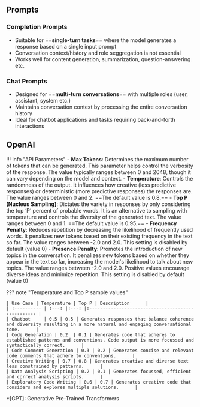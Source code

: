## Prompts

### Completion Prompts

- Suitable for ==**single-turn tasks**== where the model generates a response based on a single input prompt
- Conversation context/history and role seggregation is not essential
- Works well for content generation, summarization, question-answering etc.

### Chat Prompts

- Designed for ==**multi-turn conversations**== with multiple roles (user, assistant, system etc.)
- Maintains conversation context by processing the entire conversation history
- Ideal for chatbot applications and tasks requiring back-and-forth interactions

## OpenAI
!!! info "API Parameters"
    - **Max Tokens**: Determines the maximum number of tokens that can be generated. This parameter helps control the verbosity of the response. The value typically ranges between 0 and 2048, though it can vary depending on the model and context.
    - **Temperature**: Controls the randomness of the output. It influences how creative (less predictive responses) or deterministic (more predictive responses) the responses are. The value ranges between 0 and 2. ==The default value is 0.8.==
    - **Top P (Nucleus Sampling)**: Dictates the variety in responses by only considering the top ‘P’ percent of probable words. It is an alternative to sampling with temperature and controls the diversity of the generated text. The value ranges between 0 and 1. ==The default value is 0.95.==
    - **Frequency Penalty**: Reduces repetition by decreasing the likelihood of frequently used words. It penalizes new tokens based on their existing frequency in the text so far. The value ranges between -2.0 and 2.0. This setting is disabled by default (value 0)
    - **Presence Penalty**: Promotes the introduction of new topics in the conversation. It penalizes new tokens based on whether they appear in the text so far, increasing the model's likelihood to talk about new topics. The value ranges between -2.0 and 2.0. Positive values encourage diverse ideas and minimize repetition. This setting is disabled by default (value 0)

??? note "Temperature and Top P sample values"

    | Use Case | Temperature | Top P | Description      |
    | :---------- | :---: |:---: |:-------------------------------------------------- |
    | Chatbot     | 0.5 | 0.5 | Generates responses that balance coherence and diversity resulting in a more natural and engaging conversational tone.      | 
    | Code Generation | 0.2  | 0.1 | Generates code that adheres to established patterns and conventions. Code output is more focussed and syntactically correct.      |
    | Code Comment Generation | 0.3 | 0.2 | Generates concise and relevant code comments that adhere to conventions.      | 
    | Creative Writing | 0.7 | 0.8 | Generates creative and diverse text less constrained by patterns.      |
    | Data Analysis Scripting | 0.2 | 0.1 | Generates focussed, efficient and correct analysis scripts.      |
    | Exploratory Code Writing | 0.6 | 0.7 | Generates creative code that considers and explores multiple solutions.      |

*[GPT]: Generative Pre-Trained Transformers